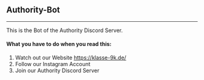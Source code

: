 ## Authority-Bot

---

This is the Bot of the Authority Discord Server.

#### What you have to do when you read this:
1. Watch out our Website <https://klasse-9k.de/>
2. Follow our Instagram Account
3. Join our Authority Discord Server
